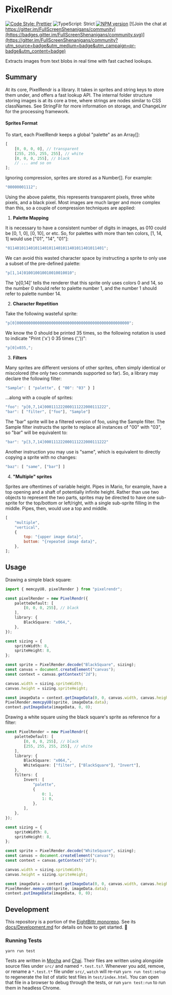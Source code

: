 <!-- Top -->

# PixelRendr

[![Code Style: Prettier](https://img.shields.io/badge/code_style-prettier-brightgreen.svg)](https://prettier.io)
![TypeScript: Strict](https://img.shields.io/badge/typescript-strict-brightgreen.svg)
[![NPM version](https://badge.fury.io/js/pixelrendr.svg)](http://badge.fury.io/js/pixelrendr)
[![Join the chat at https://gitter.im/FullScreenShenanigans/community](https://badges.gitter.im/FullScreenShenanigans/community.svg)](https://gitter.im/FullScreenShenanigans/community?utm_source=badge&utm_medium=badge&utm_campaign=pr-badge&utm_content=badge)

Extracts images from text blobs in real time with fast cached lookups.

<!-- /Top -->

## Summary

At its core, PixelRendr is a library. It takes in sprites and string keys to
store them under, and offers a fast lookup API. The internal folder structure
storing images is at its core a tree, where strings are nodes similar to CSS
classNames. See StringFilr for more information on storage, and ChangeLinr
for the processing framework.

#### Sprites Format

To start, each PixelRendr keeps a global "palette" as an Array[]:

```javascript
[
    [0, 0, 0, 0], // transparent
    [255, 255, 255, 255], // white
    [0, 0, 0, 255], // black
    // ... and so on
];
```

Ignoring compression, sprites are stored as a Number[]. For example:

```javascript
"00000001112";
```

Using the above palette, this represents transparent pixels, three white pixels,
and a black pixel. Most images are much larger and more complex than this, so a
couple of compression techniques are applied:

1. **Palette Mapping**

It is necessary to have a consistent number of digits in images, as 010
could be [0, 1, 0], [0, 10], or etc. So, for palettes with more than ten
colors, [1, 14, 1] would use ["01", "14", "01"]:

```javascript
"011401011401011401011401011401011401011401";
```

We can avoid this wasted character space by instructing a sprite to only use
a subset of the pre-defined palette:

```javascript
"p[1,14]010010010010010010010";
```

The 'p[0,14]' tells the renderer that this sprite only uses colors 0 and 14,
so the number 0 should refer to palette number 1, and the number 1 should
refer to palette number 14.

2. **Character Repetition**

Take the following wasteful sprite:

```javascript
"p[0]0000000000000000000000000000000000000000000000000";
```

We know the 0 should be printed 35 times, so the following notation is used to indicate "Print ('x') 0 35 times (','))":

```javascript
"p[0]x035,";
```

3. **Filters**

Many sprites are different versions of other sprites,
often simply identical or miscolored (the only two commands supported so far).
So, a library may declare the following filter:

```javascript
"Sample": [ "palette", { "00": "03" } ]
```

...along with a couple of sprites:

```javascript
"foo": "p[0,7,14]000111222000111222000111222",
"bar": [ "filter", ["foo"], "Sample"]
```

The "bar" sprite will be a filtered version of foo, using the Sample filter.
The Sample filter instructs the sprite to replace all instances of "00" with "03", so "bar" will be equivalent to:

```javascript
"bar": "p[3,7,14]000111222000111222000111222"
```

Another instruction you may use is "same", which is equivalent to directly
copying a sprite with no changes:

```javascript
"baz": [ "same", ["bar"] ]
```

4. **"Multiple" sprites**

Sprites are oftentimes of variable height. Pipes in Mario, for example, have
a top opening and a shaft of potentially infinite height. Rather than use
two objects to represent the two parts, sprites may be directed to have one
sub-sprite for the top/bottom or left/right, with a single sub-sprite
filling in the middle. Pipes, then, would use a top and middle.

```javascript
[
    "multiple",
    "vertical",
    {
        top: "{upper image data}",
        bottom: "{repeated image data}",
    },
];
```

## Usage

Drawing a simple black square:

```typescript
import { memcpyU8, pixelRender } from "pixelrendr";

const pixelRender = new PixelRendr({
    paletteDefault: [
        [0, 0, 0, 255], // black
    ],
    library: {
        BlackSquare: "x064,",
    },
});

const sizing = {
    spriteWidth: 8,
    spriteHeight: 8,
};

const sprite = PixelRender.decode("BlackSquare", sizing);
const canvas = document.createElement("canvas");
const context = canvas.getContext("2d");

canvas.width = sizing.spriteWidth;
canvas.height = sizing.spriteHeight;

const imageData = context.getImageData(0, 0, canvas.width, canvas.height);
PixelRender.memcpyU8(sprite, imageData.data);
context.putImageData(imageData, 0, 0);
```

Drawing a white square using the black square's sprite as reference for a filter:

```typescript
const PixelRender = new PixelRendr({
    paletteDefault: [
        [0, 0, 0, 255], // black
        [255, 255, 255, 255], // white
    ],
    library: {
        BlackSquare: "x064,",
        WhiteSquare: ["filter", ["BlackSquare"], "Invert"],
    },
    filters: {
        Invert: [
            "palette",
            {
                0: 1,
                1: 0,
            },
        ],
    },
});

const sizing = {
    spriteWidth: 8,
    spriteHeight: 8,
};

const sprite = PixelRender.decode("WhiteSquare", sizing);
const canvas = document.createElement("canvas");
const context = canvas.getContext("2d");

canvas.width = sizing.spriteWidth;
canvas.height = sizing.spriteHeight;

const imageData = context.getImageData(0, 0, canvas.width, canvas.height);
PixelRender.memcpyU8(sprite, imageData.data);
context.putImageData(imageData, 0, 0);
```

<!-- Development -->

## Development

This repository is a portion of the [EightBittr monorepo](https://raw.githubusercontent.com/FullScreenShenanigans/EightBittr).
See its [docs/Development.md](../../docs/Development.md) for details on how to get started. 💖

### Running Tests

```shell
yarn run test
```

Tests are written in [Mocha](https://github.com/mochajs/mocha) and [Chai](https://github.com/chaijs/chai).
Their files are written using alongside source files under `src/` and named `*.test.ts?`.
Whenever you add, remove, or rename a `*.test.t*` file under `src/`, `watch` will re-run `yarn run test:setup` to regenerate the list of static test files in `test/index.html`.
You can open that file in a browser to debug through the tests, or run `yarn test:run` to run them in headless Chrome.

<!-- Maps -->
<!-- /Maps -->

<!-- /Development -->
